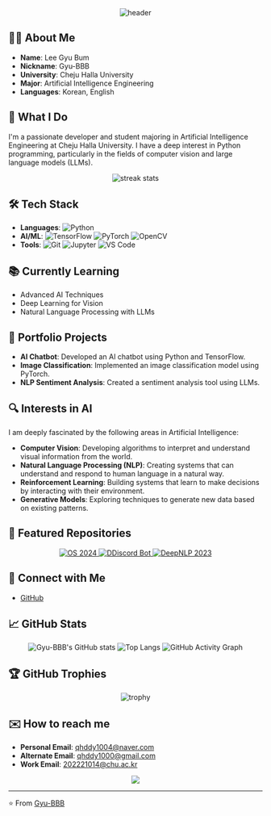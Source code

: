 <div align="center">
  <img src="https://capsule-render.vercel.app/api?type=waving&color=0:FF5733,100:1D2671&height=300&section=header&text=Gyu-BBB&fontSize=90&fontColor=ffffff&animation=fadeIn&fontAlignY=38&desc=Welcome%20to%20my%20GitHub%20Profile&descAlignY=51&descAlign=62" alt="header"/>
</div>

## 👨‍💻 About Me

- **Name**: Lee Gyu Bum
- **Nickname**: Gyu-BBB
- **University**: Cheju Halla University
- **Major**: Artificial Intelligence Engineering
- **Languages**: Korean, English

## 🌟 What I Do

I'm a passionate developer and student majoring in Artificial Intelligence Engineering at Cheju Halla University. I have a deep interest in Python programming, particularly in the fields of computer vision and large language models (LLMs).

<div align="center">
  <img src="https://github-readme-streak-stats.herokuapp.com/?user=Gyu-BBB&theme=radical" alt="streak stats"/>
</div>

## 🛠️ Tech Stack

- **Languages**: 
  ![Python](https://img.shields.io/badge/Python-3776AB?style=for-the-badge&logo=python&logoColor=white)
- **AI/ML**: 
  ![TensorFlow](https://img.shields.io/badge/TensorFlow-FF6F00?style=for-the-badge&logo=tensorflow&logoColor=white) 
  ![PyTorch](https://img.shields.io/badge/PyTorch-EE4C2C?style=for-the-badge&logo=pytorch&logoColor=white) 
  ![OpenCV](https://img.shields.io/badge/OpenCV-5C3EE8?style=for-the-badge&logo=opencv&logoColor=white)
- **Tools**: 
  ![Git](https://img.shields.io/badge/Git-F05032?style=for-the-badge&logo=git&logoColor=white) 
  ![Jupyter](https://img.shields.io/badge/Jupyter-F37626?style=for-the-badge&logo=jupyter&logoColor=white) 
  ![VS Code](https://img.shields.io/badge/VS%20Code-007ACC?style=for-the-badge&logo=visual-studio-code&logoColor=white)

## 📚 Currently Learning

- Advanced AI Techniques
- Deep Learning for Vision
- Natural Language Processing with LLMs

## 💼 Portfolio Projects

- **AI Chatbot**: Developed an AI chatbot using Python and TensorFlow.
- **Image Classification**: Implemented an image classification model using PyTorch.
- **NLP Sentiment Analysis**: Created a sentiment analysis tool using LLMs.
  
## 🔍 Interests in AI

I am deeply fascinated by the following areas in Artificial Intelligence:
- **Computer Vision**: Developing algorithms to interpret and understand visual information from the world.
- **Natural Language Processing (NLP)**: Creating systems that can understand and respond to human language in a natural way.
- **Reinforcement Learning**: Building systems that learn to make decisions by interacting with their environment.
- **Generative Models**: Exploring techniques to generate new data based on existing patterns.

## 📂 Featured Repositories

<div align="center">
  <a href="https://github.com/chu-aie/os-2024">
    <img src="https://github-readme-stats.vercel.app/api/pin/?username=chu-aie&repo=os-2024&theme=radical" alt="OS 2024"/>
  </a>
  <a href="https://github.com/Gyu-BBB/Discord_Bot">
    <img src="https://github-readme-stats.vercel.app/api/pin/?username=Gyu-BBB&repo=DDiscord_Bot&theme=radical" alt="DDiscord Bot"/>
  </a>
  <a href="https://github.com/chu-aie/deepnlp-2023">
    <img src="https://github-readme-stats.vercel.app/api/pin/?username=chu-aie&repo=deepnlp-2023&theme=radical" alt="DeepNLP 2023"/>
  </a>
</div>

## 🔗 Connect with Me

- [GitHub](https://github.com/Gyu-BBB)

## 📈 GitHub Stats

<div align="center">
  <img src="https://github-readme-stats.vercel.app/api?username=Gyu-BBB&show_icons=true&theme=radical" alt="Gyu-BBB's GitHub stats"/>
  <img src="https://github-readme-stats.vercel.app/api/top-langs/?username=Gyu-BBB&layout=compact&theme=radical" alt="Top Langs"/>
  <img src="https://activity-graph.herokuapp.com/graph?username=Gyu-BBB&theme=react-dark" alt="GitHub Activity Graph"/>
</div>

## 🏆 GitHub Trophies

<div align="center">
  <img src="https://github-profile-trophy.vercel.app/?username=Gyu-BBB&theme=radical" alt="trophy"/>
</div>

## ✉️ How to reach me

- **Personal Email**: qhddy1004@naver.com
- **Alternate Email**: qhddy1000@gmail.com
- **Work Email**: 202221014@chu.ac.kr

<div align="center">
  <img src="https://capsule-render.vercel.app/api?type=waving&color=0:1D2671,100:FF5733&height=200&section=footer"/>
</div>

---

⭐️ From [Gyu-BBB](https://github.com/Gyu-BBB)
